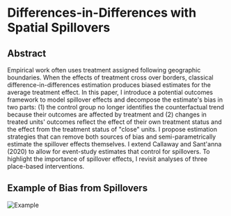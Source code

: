 # **Differences-in-Differences with Spatial Spillovers**

## Abstract 

Empirical work often uses treatment assigned following geographic boundaries. When the effects of treatment cross over borders, classical difference-in-differences estimation produces biased estimates for the average treatment effect. In this paper, I introduce a potential outcomes framework to model spillover effects and decompose the estimate's bias in two parts: (1) the control group no longer identifies the counterfactual trend because their outcomes are affected by treatment and (2) changes in treated units' outcomes reflect the effect of their own treatment status and the effect from the treatment status of "close" units. I propose estimation strategies that can remove both sources of bias and semi-parametrically estimate the spillover effects themselves. I extend Callaway and Sant'anna (2020) to allow for event-study estimates that control for spillovers. To highlight the importance of spillover effects, I revisit analyses of three place-based interventions. 

## Example of Bias from Spillovers

![Example](https://raw.githubusercontent.com/kylebutts/Spatial-Spillover/master/figures/figure-map_te_spill_all.png?token=AEYJMX2LRDHTKLXC5G3SEW27ZLJSG)


